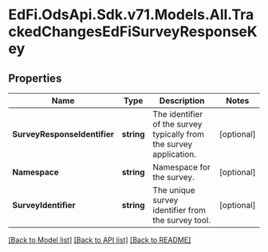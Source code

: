 # EdFi.OdsApi.Sdk.v71.Models.All.TrackedChangesEdFiSurveyResponseKey

## Properties

Name | Type | Description | Notes
------------ | ------------- | ------------- | -------------
**SurveyResponseIdentifier** | **string** | The identifier of the survey typically from the survey application. | [optional] 
**Namespace** | **string** | Namespace for the survey. | [optional] 
**SurveyIdentifier** | **string** | The unique survey identifier from the survey tool. | [optional] 

[[Back to Model list]](../../README.md#documentation-for-models) [[Back to API list]](../../README.md#documentation-for-api-endpoints) [[Back to README]](../../README.md)

